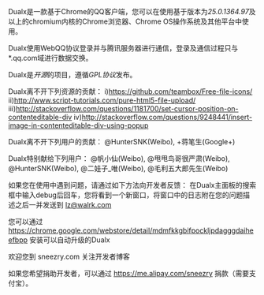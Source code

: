 Dualx是一款基于Chrome的QQ客户端，您可以在使用基于版本为*25.0.1364.97*及以上的chromium内核的Chrome浏览器、Chrome OS操作系统及其他平台中使用。

Dualx使用WebQQ协议登录并与腾讯服务器进行通信，登录及通信过程只与*.qq.com域进行数据交换。

Dualx是*开源*的项目，遵循*GPL协议*发布。

Dualx离不开下列资源的贡献：
i)https://github.com/teambox/Free-file-icons/
ii)http://www.script-tutorials.com/pure-html5-file-upload/
iii)http://stackoverflow.com/questions/1181700/set-cursor-position-on-contenteditable-div
iv)http://stackoverflow.com/questions/9248441/insert-image-in-contenteditable-div-using-popup

Dualx离不开下列用户的贡献：
@HunterSNK(Weibo), +蒋笔生(Google+)

Dualx特别献给下列用户：
@帆小仙(Weibo), @甩甩鸟哥很严肃(Weibo), @HunterSNK(Weibo), @二娃子_唯(Weibo), @毛利五大郎先生(Weibo)

如果您在使用中遇到问题，请通过如下方法向开发者反馈：
在Dualx主面板的搜索框中输入debug后回车，您将看到一个新窗口，将窗口中的日志附在您的问题描述之后一并发送到 lz@walrk.com

您可以通过 https://chrome.google.com/webstore/detail/mdmfkkgbifpockljpdagggdaiheefbpp 安装可以自动升级的Dualx

欢迎您到 sneezry.com 关注开发者博客

如果您希望捐助开发者，可以通过 https://me.alipay.com/sneezry 捐款（需要支付宝）。